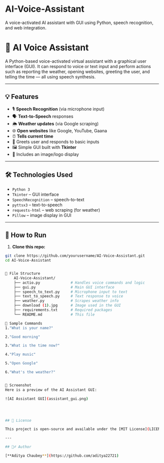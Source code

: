 # AI-Voice-Assistant
A voice-activated AI assistant with GUI using Python, speech recognition, and web integration.
# 🧠 AI Voice Assistant

A Python-based voice-activated virtual assistant with a graphical user interface (GUI). It can respond to voice or text input and perform actions such as reporting the weather, opening websites, greeting the user, and telling the time — all using speech synthesis.

---

## 💡 Features

- 🎙️ **Speech Recognition** (via microphone input)
- 🗣️ **Text-to-Speech** responses
- 🌦️ **Weather updates** (via Google scraping)
- 🌐 **Open websites** like Google, YouTube, Gaana
- ⏰ **Tells current time**
- 👋 Greets user and responds to basic inputs
- 🖼️ Simple GUI built with **Tkinter**
- 📸 Includes an image/logo display

---

## 🛠️ Technologies Used

- `Python 3`
- `Tkinter` – GUI interface
- `SpeechRecognition` – speech-to-text
- `pyttsx3` – text-to-speech
- `requests-html` – web scraping (for weather)
- `Pillow` – image display in GUI

---

## 🚀 How to Run

1. **Clone this repo:**

```bash
git clone https://github.com/yourusername/AI-Voice-Assistant.git
cd AI-Voice-Assistant


📁 File Structure
    AI-Voice-Assistant/
    ├── actio.py              # Handles voice commands and logic
    ├── gui.py                # Main GUI interface
    ├── speech_to_text.py     # Microphone input to text
    ├── text_to_speech.py     # Text response to voice
    ├── weather.py            # Scrapes weather info
    ├── download (1).jpg      # Image used in the GUI
    ├── requirements.txt      # Required packages
    └── README.md             # This file

📝 Sample Commands
1."What is your name?"

2."Good morning"

3."What is the time now?"

4."Play music"

5."Open Google"

6."What's the weather?"


📸 Screenshot
Here is a preview of the AI Assistant GUI:

![AI Assistant GUI](assistant_gui.png)




## 📄 License

This project is open-source and available under the [MIT License](LICENSE).

---

## 🙋‍♂️ Author

[**Aditya Chaubey**](https://github.com/aditya22721)

